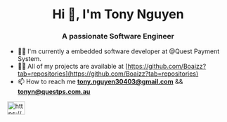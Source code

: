 <h1 align="center">Hi 👋, I'm Tony Nguyen</h1>
<h3 align="center">A passionate Software Engineer</h3>

- 🧑‍💼 I'm currently a embedded software developer at @Quest Payment System.  
- 👨‍💻 All of my projects are available at [https://github.com/Boaizz?tab=repositories](https://github.com/Boaizz?tab=repositories)
- 📫 How to reach me **tony.nguyen30403@gmail.com** && **tonyn@questps.com.au**

<p align="left">
<a href="https://www.linkedin.com/in/toannguyen3004/" target="blank"><img align="center" src="https://raw.githubusercontent.com/rahuldkjain/github-profile-readme-generator/master/src/images/icons/Social/linked-in-alt.svg" alt="https://www.linkedin.com/in/toannguyen3004/" height="30" width="40" /></a>
</p>

<p><img align="left" src="https://github-readme-stats.vercel.app/api/top-langs?username=boaizz&show_icons=true&locale=en&layout=compact" alt="" /></p>

<p>&nbsp;<img align="center" src="https://github-readme-stats.vercel.app/api?username=boaizz&show_icons=true&locale=en" alt="" /></p>

<p><img align="center" src="https://github-readme-streak-stats.herokuapp.com/?user=boaizz&" alt="" /></p>
